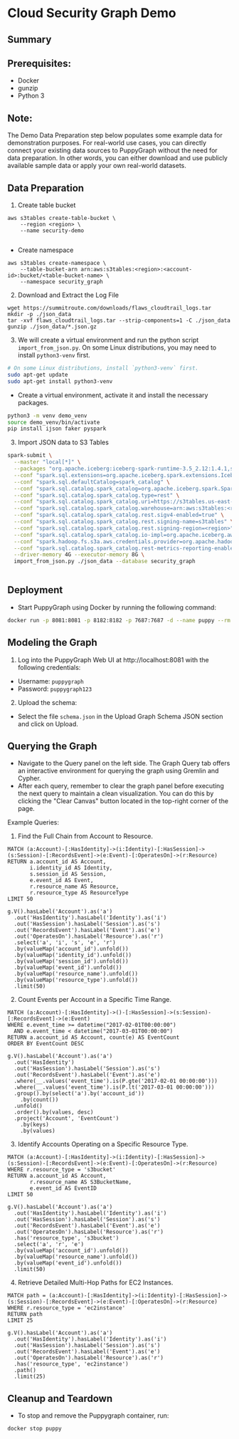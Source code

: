 #  Cloud Security Graph Demo

## Summary

## Prerequisites:
- Docker
- gunzip
- Python 3

## Note:
The Demo Data Preparation step below populates some example data for demonstration purposes. 
For real-world use cases, you can directly connect your existing data sources to PuppyGraph without the need for data preparation. 
In other words, you can either download and use publicly available sample data or apply your own real-world datasets.

## Data Preparation
1. Create table bucket
```
aws s3tables create-table-bucket \
    --region <region> \
    --name security-demo
    
```
- Create namespace
```
aws s3tables create-namespace \
    --table-bucket-arn arn:aws:s3tables:<region>:<account-id>:bucket/<table-bucket-name> \
    --namespace security_graph
```
2. Download and Extract the Log File
```
wget https://summitroute.com/downloads/flaws_cloudtrail_logs.tar
mkdir -p ./json_data
tar -xvf flaws_cloudtrail_logs.tar --strip-components=1 -C ./json_data
gunzip ./json_data/*.json.gz
```

3. We will create a virtual environment and run the python script `import_from_json.py`. On some Linux distributions, you may need to install `python3-venv` first.
```bash
# On some Linux distributions, install `python3-venv` first.
sudo apt-get update
sudo apt-get install python3-venv
```

- Create a virtual environment, activate it and install the necessary packages.
```bash
python3 -m venv demo_venv
source demo_venv/bin/activate
pip install ijson faker pyspark
```

3. Import JSON data to S3 Tables
```bash
spark-submit \
  --master "local[*]" \
  --packages "org.apache.iceberg:iceberg-spark-runtime-3.5_2.12:1.4.1,software.amazon.awssdk:bundle:2.20.160,software.amazon.awssdk:url-connection-client:2.20.160" \
  --conf "spark.sql.extensions=org.apache.iceberg.spark.extensions.IcebergSparkSessionExtensions" \
  --conf "spark.sql.defaultCatalog=spark_catalog" \
  --conf "spark.sql.catalog.spark_catalog=org.apache.iceberg.spark.SparkCatalog" \
  --conf "spark.sql.catalog.spark_catalog.type=rest" \
  --conf "spark.sql.catalog.spark_catalog.uri=https://s3tables.us-east-1.amazonaws.com/iceberg" \
  --conf "spark.sql.catalog.spark_catalog.warehouse=arn:aws:s3tables:<region>:<account-id>:bucket/<table-bucket-name>" \
  --conf "spark.sql.catalog.spark_catalog.rest.sigv4-enabled=true" \
  --conf "spark.sql.catalog.spark_catalog.rest.signing-name=s3tables" \
  --conf "spark.sql.catalog.spark_catalog.rest.signing-region=<region>" \
  --conf "spark.sql.catalog.spark_catalog.io-impl=org.apache.iceberg.aws.s3.S3FileIO" \
  --conf "spark.hadoop.fs.s3a.aws.credentials.provider=org.apache.hadoop.fs.s3a.SimpleAWSCredentialProvider" \
  --conf "spark.sql.catalog.spark_catalog.rest-metrics-reporting-enabled=false" \
  --driver-memory 4G --executor-memory 8G \
  import_from_json.py ./json_data --database security_graph
  
```

## Deployment
- Start PuppyGraph using Docker by running the following command:
```bash
docker run -p 8081:8081 -p 8182:8182 -p 7687:7687 -d --name puppy --rm  puppygraph/puppygraph:stable
```


## Modeling the Graph
1. Log into the PuppyGraph Web UI at http://localhost:8081 with the following credentials:
- Username: `puppygraph`
- Password: `puppygraph123`

2. Upload the schema:
- Select the file `schema.json` in the Upload Graph Schema JSON section and click on Upload.

## Querying the Graph

- Navigate to the Query panel on the left side. The Graph Query tab offers an interactive environment for querying the graph using Gremlin and Cypher.
- After each query, remember to clear the graph panel before executing the next query to maintain a clean visualization. 
  You can do this by clicking the "Clear Canvas" button located in the top-right corner of the page.

Example Queries:
1. Find the Full Chain from Account to Resource.
```cypher
MATCH (a:Account)-[:HasIdentity]->(i:Identity)-[:HasSession]->(s:Session)-[:RecordsEvent]->(e:Event)-[:OperatesOn]->(r:Resource)
RETURN a.account_id AS Account,
       i.identity_id AS Identity,
       s.session_id AS Session,
       e.event_id AS Event,
       r.resource_name AS Resource,
       r.resource_type AS ResourceType
LIMIT 50
```

```gremlin
g.V().hasLabel('Account').as('a')
  .out('HasIdentity').hasLabel('Identity').as('i')
  .out('HasSession').hasLabel('Session').as('s')
  .out('RecordsEvent').hasLabel('Event').as('e')
  .out('OperatesOn').hasLabel('Resource').as('r')
  .select('a', 'i', 's', 'e', 'r')
  .by(valueMap('account_id').unfold())
  .by(valueMap('identity_id').unfold())
  .by(valueMap('session_id').unfold())
  .by(valueMap('event_id').unfold())
  .by(valueMap('resource_name').unfold())
  .by(valueMap('resource_type').unfold())
  .limit(50)
```

2. Count Events per Account in a Specific Time Range.
```cypher
MATCH (a:Account)-[:HasIdentity]->()-[:HasSession]->(s:Session)-[:RecordsEvent]->(e:Event)
WHERE e.event_time >= datetime("2017-02-01T00:00:00") 
  AND e.event_time < datetime("2017-03-01T00:00:00")
RETURN a.account_id AS Account, count(e) AS EventCount
ORDER BY EventCount DESC
```

```gremlin
g.V().hasLabel('Account').as('a')
  .out('HasIdentity')
  .out('HasSession').hasLabel('Session').as('s')
  .out('RecordsEvent').hasLabel('Event').as('e')
  .where(__.values('event_time').is(P.gte('2017-02-01 00:00:00')))
  .where(__.values('event_time').is(P.lt('2017-03-01 00:00:00')))
  .group().by(select('a').by('account_id'))
    .by(count())
  .unfold()
  .order().by(values, desc)
  .project('Account', 'EventCount')
    .by(keys)
    .by(values)
```

3. Identify Accounts Operating on a Specific Resource Type.
```cypher
MATCH (a:Account)-[:HasIdentity]->(i:Identity)-[:HasSession]->(s:Session)-[:RecordsEvent]->(e:Event)-[:OperatesOn]->(r:Resource)
WHERE r.resource_type = 's3bucket'
RETURN a.account_id AS Account,
       r.resource_name AS S3BucketName,
       e.event_id AS EventID
LIMIT 50
```

```gremlin
g.V().hasLabel('Account').as('a')
  .out('HasIdentity').hasLabel('Identity').as('i')
  .out('HasSession').hasLabel('Session').as('s')
  .out('RecordsEvent').hasLabel('Event').as('e')
  .out('OperatesOn').hasLabel('Resource').as('r')
  .has('resource_type', 's3bucket')
  .select('a', 'r', 'e')
  .by(valueMap('account_id').unfold())
  .by(valueMap('resource_name').unfold())
  .by(valueMap('event_id').unfold())
  .limit(50)
```

4. Retrieve Detailed Multi-Hop Paths for EC2 Instances.
```cypher
MATCH path = (a:Account)-[:HasIdentity]->(i:Identity)-[:HasSession]->(s:Session)-[:RecordsEvent]->(e:Event)-[:OperatesOn]->(r:Resource)
WHERE r.resource_type = 'ec2instance'
RETURN path
LIMIT 25
```

```gremlin
g.V().hasLabel('Account').as('a')
  .out('HasIdentity').hasLabel('Identity').as('i')
  .out('HasSession').hasLabel('Session').as('s')
  .out('RecordsEvent').hasLabel('Event').as('e')
  .out('OperatesOn').hasLabel('Resource').as('r')
  .has('resource_type', 'ec2instance')
  .path()
  .limit(25)
```


## Cleanup and Teardown
- To stop and remove the Puppygraph container, run:
```bash
docker stop puppy
```
